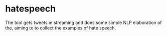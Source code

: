 # hatespeech
The tool gets tweets in streaming and does some simple NLP elaboration of the, aiming to to collect the examples of hate speech.
